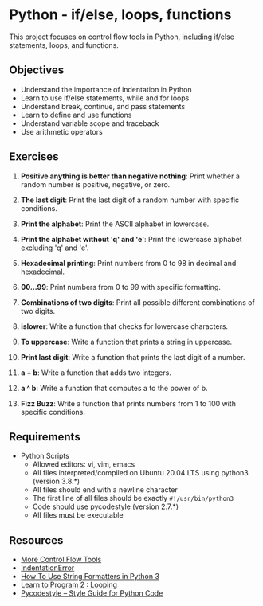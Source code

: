 # Python - if/else, loops, functions

This project focuses on control flow tools in Python, including if/else statements, loops, and functions.

## Objectives

- Understand the importance of indentation in Python
- Learn to use if/else statements, while and for loops
- Understand break, continue, and pass statements
- Learn to define and use functions
- Understand variable scope and traceback
- Use arithmetic operators

## Exercises

1. **Positive anything is better than negative nothing**: Print whether a random number is positive, negative, or zero.

2. **The last digit**: Print the last digit of a random number with specific conditions.

3. **Print the alphabet**: Print the ASCII alphabet in lowercase.

4. **Print the alphabet without 'q' and 'e'**: Print the lowercase alphabet excluding 'q' and 'e'.

5. **Hexadecimal printing**: Print numbers from 0 to 98 in decimal and hexadecimal.

6. **00...99**: Print numbers from 0 to 99 with specific formatting.

7. **Combinations of two digits**: Print all possible different combinations of two digits.

8. **islower**: Write a function that checks for lowercase characters.

9. **To uppercase**: Write a function that prints a string in uppercase.

10. **Print last digit**: Write a function that prints the last digit of a number.

11. **a + b**: Write a function that adds two integers.

12. **a ^ b**: Write a function that computes a to the power of b.

13. **Fizz Buzz**: Write a function that prints numbers from 1 to 100 with specific conditions.

## Requirements

- Python Scripts
  - Allowed editors: vi, vim, emacs
  - All files interpreted/compiled on Ubuntu 20.04 LTS using python3 (version 3.8.*)
  - All files should end with a newline character
  - The first line of all files should be exactly `#!/usr/bin/python3`
  - Code should use pycodestyle (version 2.7.*)
  - All files must be executable

## Resources

- [More Control Flow Tools](https://docs.python.org/3/tutorial/controlflow.html)
- [IndentationError](https://www.python.org/dev/peps/pep-0008/#indentation)
- [How To Use String Formatters in Python 3](https://www.digitalocean.com/community/tutorials/how-to-use-string-formatters-in-python-3)
- [Learn to Program 2 : Looping](https://www.youtube.com/playlist?list=PLGLfVvz_LVvTn3cK5e6LjhgGiSeVlIRwt)
- [Pycodestyle – Style Guide for Python Code](https://pycodestyle.pycqa.org/en/latest/)
